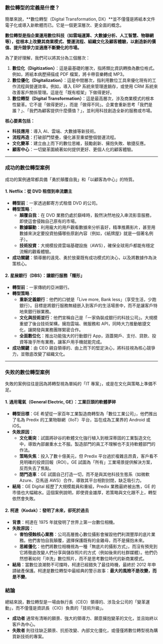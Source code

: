 ### 數位轉型的定義是什麼？

簡單來說，**數位轉型（Digital Transformation, DX）**並不僅僅是將紙本文件電子化或導入新軟體而已。它是一個更深層次、更全面的概念。

**數位轉型是指企業運用數位科技（如雲端運算、大數據分析、人工智慧、物聯網等），從根本上改變其商業模式、營運流程、組織文化及顧客體驗，以創造新的價值、提升競爭力並適應不斷變化的市場。**

為了更好理解，我們可以將其分為三個層次：

1.  **數位化（Digitization）**：這是最基礎的層次，指將類比資訊轉換為數位格式。例如，將紙本病歷掃描成 PDF 檔案，將卡帶音樂轉成 MP3。
2.  **數位優化（Digitalization）**：這是中間層次，指利用數位工具來優化現有的工作流程與營運效率。例如，導入 ERP 系統來管理進銷存，或使用 CRM 系統來改善客戶關係管理。這是在「既有框架」下做得更好。
3.  **數位轉型（Digital Transformation）**：這是最高層次，涉及商業模式的根本性變革。它不是「做得更好」，而是「做得不同」。企業會重新思考「我們是誰？」、「我們為顧客提供什麼價值？」，並利用科技創造全新的服務或市場。

**核心要素包括：**
*   **科技應用**：導入 AI、雲端、大數據等新技術。
*   **流程再造**：打破部門壁壘，優化甚至重塑整個營運流程。
*   **文化變革**：建立由上而下的數位思維，鼓勵創新、擁抱失敗、敏捷反應。
*   **顧客中心**：一切變革圍繞著如何提供更好、更個人化的顧客體驗。

---

### 成功的數位轉型案例

成功的案例通常都具備「勇於顛覆自我」和「以顧客為中心」的特質。

#### 1. Netflix：從 DVD 租借到串流霸主

*   **轉型前**：一家透過郵寄方式租借 DVD 的公司。
*   **轉型策略**：
    *   **顛覆自我**：在 DVD 業務仍處於巔峰時，毅然決然地投入串流影音服務，即使這會侵蝕自己原有的市場。
    *   **數據驅動**：利用龐大的用戶觀看數據來分析喜好，精準推薦影片，甚至用數據來決定要投資拍攝哪些原創內容（例如，《紙牌屋》就是一個著名例子）。
    *   **技術投資**：大規模投資雲端基礎設施（AWS），確保全球用戶都能有穩定流暢的觀看體驗。
*   **成功關鍵**：領導層的遠見、勇於放棄既有成功模式的決心，以及將數據作為決策核心。

#### 2. 星展銀行（DBS）：讓銀行服務「隱形」

*   **轉型前**：一家傳統的亞洲銀行。
*   **轉型策略**：
    *   **重新定義銀行**：他們的口號是「Live more, Bank less」（享受生活，少跑銀行）。目標是將銀行服務無縫嵌入到客戶的生活場景中，而不是讓客戶特地來銀行辦業務。
    *   **文化與技術並行**：他們宣稱自己是「一家偽裝成銀行的科技公司」。大規模重塑了後台技術架構，擁抱雲端、微服務和 API，同時大力推動敏捷文化，讓開發與業務團隊緊密合作。
    *   **全面數位化**：推出功能強大的行動銀行 App，涵蓋開戶、支付、貸款、投資等幾乎所有業務，讓客戶用手機就能完成。
*   **成功關鍵**：由 CEO 親自領導的、由上而下的堅定決心，將科技視為核心競爭力，並徹底改變了組織文化。

---

### 失败的數位轉型案例

失敗的案例往往是因為將轉型視為單純的「IT 專案」，或是在文化與策略上準備不足。

#### 1. 通用電氣（General Electric, GE）：工業巨頭的軟體夢碎

*   **轉型目標**：GE 希望從一家百年工業製造商轉型為「數位工業公司」，他們推出了名為 Predix 的工業物聯網（IIoT）平台，旨在成為工業界的 Android 或 iOS。
*   **失敗原因**：
    *   **文化衝突**：試圖將矽谷的軟體文化強行植入到根深蒂固的工業製造文化中，導致內部嚴重水土不服。製造部門的員工不理解也不支持軟體部門的作法。
    *   **策略失焦**：投入了數十億美元，但 Predix 平台過於複雜且昂貴，客戶看不見明確的投資回報（ROI）。GE 試圖為「所有」工業場景提供解決方案，反而失去了焦點。
    *   **閉門造車**：GE 試圖自己打造一切，而不是與其他科技生態系（如微軟 Azure、亞馬遜 AWS）合作，導致其平台相對封閉，缺乏吸引力。
*   **結局**：GE Digital 經歷了大規模裁員和重組，Predix 業務最終被出售，GE 的市值也大幅縮水。這個案例說明，即使資金雄厚，若策略與文化跟不上，轉型依然會失敗。

#### 2. 柯達（Kodak）：發明了未來，卻死於過去

*   **背景**：柯達在 1975 年就發明了世界上第一台數位相機。
*   **失敗原因**：
    *   **害怕侵蝕核心業務**：公司高層擔心數位攝影會摧毀他們利潤豐厚的底片業務。他們害怕自我顛覆，選擇保護既有的金雞母，而不是擁抱未來。
    *   **思維僵化**：他們將數位相機視為一種「無底片的攝影方式」，而沒有預見到它將徹底改變人們分享與儲存照片的方式（例如後來的社群媒體）。他們仍然想著如何「沖洗」數位照片，而不是思考數位時代的新商業模式。
*   **結局**：當數位浪潮勢不可擋時，柯達已經錯失了最佳時機，最終於 2012 年申請破產保護。柯達是數位轉型中最經典的警示故事：**最大的風險不是改變，而是不變**。

### 結論

總結來說，數位轉型是一場由執行長（CEO）領導的、涉及全公司的「變革運動」，而不僅僅是資訊長（CIO）負責的「技術升級」。

*   **成功者** 通常有清晰的願景、強大的領導力、願意擁抱變革的文化，並且始終以客戶為中心。
*   **失敗者** 則往往缺乏願景、抗拒改變、內部文化僵化，或僅僅將數位轉型視為購買新技術的專案。

